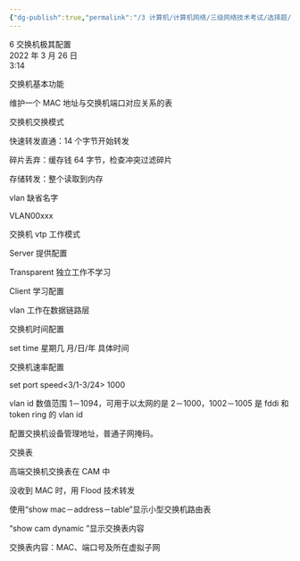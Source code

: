 ```yaml
---
{"dg-publish":true,"permalink":"/3 计算机/计算机网络/三级网络技术考试/选择题/6 交换机极其配置/","title":"6 交换机极其配置"}
---
```



6 交换机极其配置  
2022 年 3 月 26 日  
3:14

交换机基本功能

维护一个 MAC 地址与交换机端口对应关系的表

交换机交换模式

快速转发直通：14 个字节开始转发

碎片丢弃：缓存钱 64 字节，检查冲突过滤碎片

存储转发：整个读取到内存

vlan 缺省名字

VLAN00xxx

交换机 vtp 工作模式

Server 提供配置

Transparent 独立工作不学习

Client 学习配置

vlan 工作在数据链路层

交换机时间配置

set time 星期几 月/日/年 具体时间

交换机速率配置

set port speed\<3/1-3/24\> 1000

vlan id 数值范围 1－1094，可用于以太网的是 2－1000，1002－1005 是 fddi 和 token ring 的 vlan id

配置交换机设备管理地址，普通子网掩码。

交换表

高端交换机交换表在 CAM 中

没收到 MAC 时，用 Flood 技术转发

使用“show mac－address－table”显示小型交换机路由表

“show cam dynamic ”显示交换表内容

交换表内容：MAC、端口号及所在虚拟子网